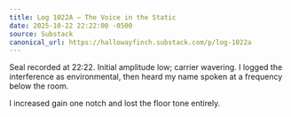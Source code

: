 ```yaml
---
title: Log 1022A — The Voice in the Static
date: 2025-10-22 22:22:00 -0500
source: Substack
canonical_url: https://hallowayfinch.substack.com/p/log-1022a
---
```


Seal recorded at 22:22. Initial amplitude low; carrier wavering. I logged the interference as environmental, then heard my name spoken at a frequency below the room.

I increased gain one notch and lost the floor tone entirely.